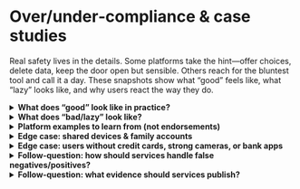 # Over/under‑compliance & case studies

Real safety lives in the details. Some platforms take the hint—offer choices, delete data, keep the door open but sensible. Others reach for the bluntest tool and call it a day. These snapshots show what “good” feels like, what “lazy” looks like, and why users react the way they do.

<details>
<summary><strong>What does “good” look like in practice?</strong></summary>
Multiple routes, privacy‑by‑default, clear appeals, and minimal exclusion.

A strong flow offers a low‑friction method first (e.g., facial estimation) and fallbacks (ID+liveness, open banking, MNO, PASS). Images are deleted immediately after estimation, and only an “age OK” token is stored. The service explains methods and appeals in plain English. This aligns with Ofcom’s “highly effective” criteria around robustness, reliability and fairness (see Ofcom’s [children’s codes](https://www.ofcom.org.uk/online-safety/illegal-and-harmful-content/statement-protecting-children-from-harms-online)).
</details>

<details>
<summary><strong>What does “bad/lazy” look like?</strong></summary>
One route for everyone, weak binding, data kept longer than needed, and no memory of a valid check.

A common anti‑pattern is “credit‑card only” gating. It’s easy to ship but weak against parent‑card misuse and exclusionary for users without credit cards. Ofcom treats card checks as acceptable only when they bind to the <em>user</em>, not just “a card exists” (children’s codes). Another anti‑pattern is claiming “no third party” while avoiding equivalent in‑house methods (e.g., ephemeral IDV) that achieve the same privacy outcome.

Coverage in 2025 highlighted these trade‑offs. For example, [“You now need a credit card to access mature content on Steam in the UK”](https://www.gamedeveloper.com/business/you-now-need-a-credit-card-to-access-mature-content-on-steam-in-the-uk) summarised friction and exclusion risks, while Ofcom’s bulletins emphasised offering alternatives and deleting data promptly (see Ofcom’s online safety hub and industry bulletins).
</details>

<details>
<summary><strong>Platform examples to learn from (not endorsements)</strong></summary>

- <strong>Reddit (UK)</strong>: verifier‑backed selfie age estimation with ID fallback; deletion claims; quick unlock of gated content. See coverage of the rollout: [TechCrunch](https://techcrunch.com/2025/07/15/reddit-rolls-out-age-verification-in-the-uk-to-comply-with-new-rules/).

- <strong>Steam (UK)</strong>: “valid credit card on file” = age‑verified; simple but weakly bound and exclusionary. Help page spells it out: [Steam Help](https://help.steampowered.com/en/faqs/view/292B-3DA3-CFC8-97F6). Community threads and press reflect the practical pain points (e.g., debit‑card users; shared devices).

- <strong>Bluesky (UK)</strong>: age‑assurance via an integrator (KWS/Epic) mixing face/ID/payment‑card options; used as a reference by some midsize services (see sourced notes in our research).

These patterns map back to Ofcom’s method menu and fairness expectations. Services that bind to the user, delete data, and offer choices tend to generate less backlash.
</details>

<details>
<summary><strong>Edge case: shared devices & family accounts</strong></summary>
“Card on file” doesn’t prove the person using the device is an adult.

On a shared PC or console, binding to the <em>instrument</em> (card on account) can misrepresent the user. Better designs bind the check to the account holder using estimation or IDV, then remember the result (token). Where family accounts are involved, services should default to teen‑safe settings until an account holder verifies. This aligns with Ofcom’s focus on outcomes rather than a single tool (children’s codes).
</details>

<details>
<summary><strong>Edge case: users without credit cards, strong cameras, or bank apps</strong></summary>
“Highly effective” is about outcomes, so offer more than one route.

Good implementations provide non‑card, non‑face options: open banking (bank confirms “over 18”), MNO checks (carrier adult flag), PASS (digital proof of age), or ID+liveness via webcam. If estimation fails due to camera/lighting, a quick retry or fallback should be available. See Ofcom’s accepted methods and fairness expectations (children’s codes).
</details>

<details>
<summary><strong>Follow‑question: how should services handle false negatives/positives?</strong></summary>
Offer retries, switch methods, and provide a fast appeal.

A mis‑ageing event shouldn’t strand an adult user. Provide a rapid retry path (e.g., better lighting) or a switch to IDV/open banking/MNO/PASS. Keep an appeal route with human review for edge cases. These steps satisfy Ofcom’s reliability/fairness lens without diluting the protection goal (children’s codes).
</details>

<details>
<summary><strong>Follow‑question: what evidence should services publish?</strong></summary>
Method choices, deletion/retention, fallback ladder, and appeal stats.

Plain‑English notices should explain which methods are offered, whether images are deleted, what fallbacks exist, and how appeals work. Transparency reports should include high‑level metrics on verification success/failure and complaint outcomes. The OSA’s transparency expectations and Ofcom’s audit powers support this (see the government’s [OSA explainer](https://www.gov.uk/government/publications/online-safety-act-explainer/online-safety-act-explainer) and Ofcom’s [roadmap to regulation](https://www.ofcom.org.uk/online-safety/illegal-and-harmful-content/roadmap-to-regulation)).
</details>

